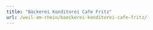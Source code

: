 ```yaml
---
title: "Bäckerei Konditorei Cafe Fritz"
url: /weil-am-rhein/baeckerei-konditorei-cafe-fritz/
---
```

